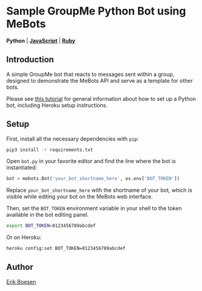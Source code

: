 # Sample GroupMe Python Bot using MeBots
**Python** | [**JavaScript**](https://github.com/ErikBoesen/mebots-example-javascript) | [**Ruby**](https://github.com/ErikBoesen/mebots-example-ruby)

## Introduction

A simple GroupMe bot that reacts to messages sent within a group, designed to demonstrate the MeBots API and serve as a template for other bots.

Please see [this tutorial](https://github.com/ErikBoesen/bot-tutorial-python) for general information about how to set up a Python bot, including Heroku setup instructions.

## Setup
First, install all the necessary dependencies with `pip`:
```sh
pip3 install -r requirements.txt
```
Open `bot.py` in your favorite editor and find the line where the bot is instantiated:
```py
bot = mebots.Bot('your_bot_shortname_here', os.env['BOT_TOKEN'])
```
Replace `your_bot_shortname_here` with the shortname of your bot, which is visible while editing your bot on the MeBots web interface.

Then, set the `BOT_TOKEN` environment variable in your shell to the token available in the bot editing panel.
```sh
export BOT_TOKEN=0123456789abcdef
```
Or on Heroku:
```sh
heroku config:set BOT_TOKEN=0123456789abcdef
```

## Author
[Erik Boesen](https://github.com/ErikBoesen)
